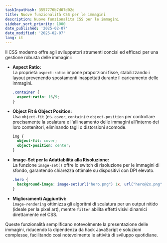 ```yaml
---
taskInputHash: 3557776b7d07d02c
title: Nuove funzionalità CSS per le immagini
description: Nuove funzionalità CSS per le immagini
sidebar_sort_priority: 1000
date_published: '2025-02-07'
date_modified: '2025-02-07'
lang: it
---
```

Il CSS moderno offre agli sviluppatori strumenti concisi ed efficaci per una gestione robusta delle immagini:

- **Aspect Ratio:**  
  La proprietà `aspect-ratio` impone proporzioni fisse, stabilizzando i layout prevenendo spostamenti inaspettati durante il caricamento delle immagini.  
  ```css  
  .container {  
    aspect-ratio: 16/9;  
  }  
  ```

- **Object Fit & Object Position:**  
  Usa `object-fit` (es. `cover`, `contain`) e `object-position` per controllare precisamente la scalatura e l'allineamento delle immagini all'interno dei loro contenitori, eliminando tagli o distorsioni scomode.  
  ```css  
  img {  
    object-fit: cover;  
    object-position: center;  
  }  
  ```

- **Image-Set per la Adattabilità alla Risoluzione:**  
  La funzione `image-set()` offre lo switch di risoluzione per le immagini di sfondo, garantendo chiarezza ottimale su dispositivi con DPI elevato.  
  ```css  
  .hero {  
    background-image: image-set(url("hero.png") 1x, url("hero@2x.png") 2x);  
  }  
  ```

- **Miglioramenti Aggiuntivi:**  
  `image-rendering` ottimizza gli algoritmi di scalatura per un output nitido (ideale per la pixel art), mentre `filter` abilita effetti visivi dinamici direttamente nel CSS.

Queste funzionalità semplificano notevolmente la presentazione delle immagini, riducendo la dipendenza da hack JavaScript e soluzioni complesse, facilitando così notevolmente le attività di sviluppo quotidiane.

